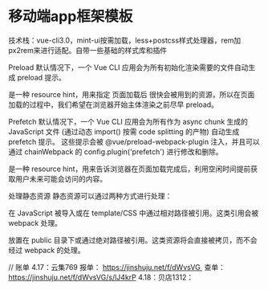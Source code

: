 # 移动端app框架模板
技术栈：vue-cli3.0，mint-ui按需加载，less+postcss样式处理器，rem加px2rem来进行适配。自带一些基础的样式库和插件




Preload    默认情况下，一个 Vue CLI 应用会为所有初始化渲染需要的文件自动生成 preload 提示。
<link rel="preload"> 是一种 resource hint，用来指定 页面加载后 很快会被用到的资源，所以在页面加载的过程中，我们希望在浏览器开始主体渲染之前尽早 preload。  

Prefetch     默认情况下，一个 Vue CLI 应用会为所有作为 async chunk 生成的 JavaScript 文件 (通过动态 import() 按需 code splitting 的产物) 自动生成 prefetch 提示。
				这些提示会被 @vue/preload-webpack-plugin 注入，并且可以通过 chainWebpack 的 config.plugin('prefetch') 进行修改和删除。
<link rel="prefetch"> 是一种 resource hint，用来告诉浏览器在页面加载完成后，利用空闲时间提前获取用户未来可能会访问的内容。

处理静态资源     静态资源可以通过两种方式进行处理：

在 JavaScript 被导入或在 template/CSS 中通过相对路径被引用。这类引用会被 webpack 处理。

放置在 public 目录下或通过绝对路径被引用。这类资源将会直接被拷贝，而不会经过 webpack 的处理。


//   账单
4.17：云集769   报单： https://jinshuju.net/f/dWvsVG 
查单：https://jinshuju.net/f/dWvsVG/s/lJ4krP
4.18：贝店1312：
